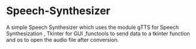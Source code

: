 # Speech-Synthesizer
A simple Speech Synthesizer which uses the module gTTS for Speech Synthesization , Tkinter for GUI ,functools to send data to a tkinter function and os to open the audio file after conversion.
